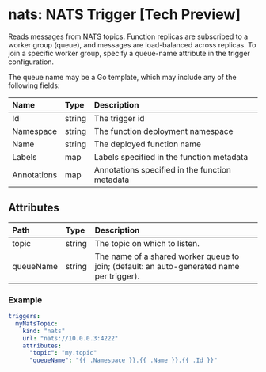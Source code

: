 # nats: NATS Trigger **[Tech Preview]**

Reads messages from [NATS](https://nats.io/) topics. Function replicas are subscribed to a worker group (queue), and messages are load-balanced across replicas. To join a specific worker group, specify a queue-name attribute in the trigger configuration.

The queue name may be a Go template, which may include any of the following fields:

| **Name** | **Type** | **Description** |
| :--- | :--- | :--- |
| Id | string |The trigger id |
| Namespace | string | The function deployment namespace |
| Name | string | The deployed function name |
| Labels | map | Labels specified in the function metadata |
| Annotations | map | Annotations specified in the function metadata |

## Attributes

| **Path** | **Type** | **Description** |
| :--- | :--- | :--- |
| topic | string | The topic on which to listen. |
| queueName | string | The name of a shared worker queue to join; (default: an auto-generated name per trigger). |

### Example

```yaml
triggers:
  myNatsTopic:
    kind: "nats"
    url: "nats://10.0.0.3:4222"
    attributes:
      "topic": "my.topic"
      "queueName": "{{ .Namespace }}.{{ .Name }}.{{ .Id }}"
```
